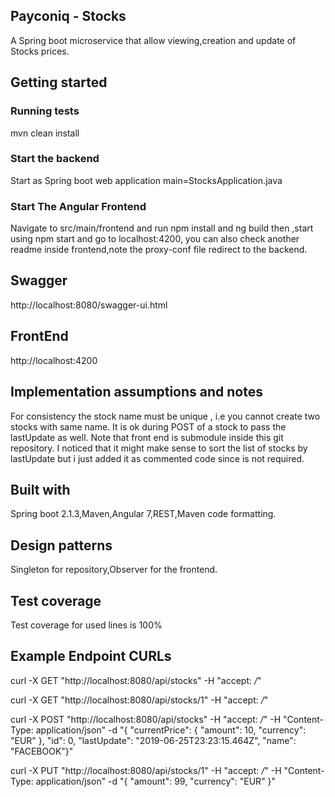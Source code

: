 ## Payconiq - Stocks
A Spring boot microservice that allow viewing,creation and update of Stocks prices.
## Getting started
### Running tests
mvn clean install
### Start the backend
Start as Spring boot web application  main=StocksApplication.java
### Start The Angular  Frontend
Navigate to src/main/frontend and run  npm install and ng build then ,start using npm start and go to localhost:4200, you can also check another readme inside frontend,note the proxy-conf file redirect to the backend.
## Swagger
http://localhost:8080/swagger-ui.html
## FrontEnd
http://localhost:4200
## Implementation assumptions and notes
For consistency the stock name must be unique , i.e you cannot create two stocks with same name.
It is ok during POST of a stock to pass the lastUpdate as well.
Note that front end is submodule inside this git repository.
I noticed that it might make sense to sort the list of stocks by lastUpdate but i just added it as commented code since is not required.
## Built with
Spring boot 2.1.3,Maven,Angular 7,REST,Maven code formatting.
## Design patterns
Singleton for repository,Observer for the frontend.
## Test coverage 
Test coverage for used lines is 100%
## Example Endpoint CURLs
curl -X GET "http://localhost:8080/api/stocks" -H "accept: */*"

curl -X GET "http://localhost:8080/api/stocks/1" -H "accept: */*"

curl -X POST "http://localhost:8080/api/stocks" -H "accept: */*" -H "Content-Type: application/json" -d "{ \"currentPrice\": { \"amount\": 10, \"currency\": \"EUR\" }, \"id\": 0, \"lastUpdate\": \"2019-06-25T23:23:15.464Z\", \"name\": \"FACEBOOK\"}"

curl -X PUT "http://localhost:8080/api/stocks/1" -H "accept: */*" -H "Content-Type: application/json" -d "{ \"amount\": 99, \"currency\": \"EUR\" }"